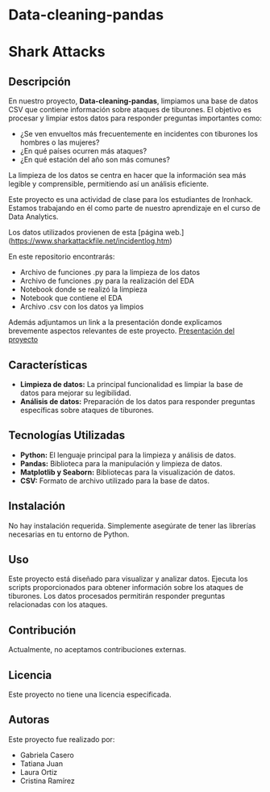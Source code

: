 
# Data-cleaning-pandas
# Shark Attacks
## Descripción

En nuestro proyecto, **Data-cleaning-pandas**, limpiamos una base de datos CSV que contiene información sobre ataques de tiburones. El objetivo es procesar y limpiar estos datos para responder preguntas importantes como:
- ¿Se ven envueltos más frecuentemente en incidentes con tiburones los hombres o las mujeres?
- ¿En qué países ocurren más ataques?
- ¿En qué estación del año son más comunes?

La limpieza de los datos se centra en hacer que la información sea más legible y comprensible, permitiendo así un análisis eficiente.

Este proyecto es una actividad de clase para los estudiantes de Ironhack. Estamos trabajando en él como parte de nuestro aprendizaje en el curso de Data Analytics.

Los datos utilizados provienen de esta [página web.] (https://www.sharkattackfile.net/incidentlog.htm)

En este repositorio encontrarás:
- Archivo de funciones .py para la limpieza de los datos
- Archivo de funciones .py para la realización del EDA
- Notebook donde se realizó la limpieza
- Notebook que contiene el EDA
- Archivo .csv con los datos ya limpios

Además adjuntamos un link a la presentación donde explicamos brevemente aspectos relevantes de este proyecto.
[Presentación del proyecto](https://www.canva.com/design/DAGPzU5ovGI/4aRaUWVBy5iDDUzQEKKakQ/view?utm_content=DAGPzU5ovGI&utm_campaign=designshare&utm_medium=link&utm_source=editor)

## Características

- **Limpieza de datos:** La principal funcionalidad es limpiar la base de datos para mejorar su legibilidad.
- **Análisis de datos:** Preparación de los datos para responder preguntas específicas sobre ataques de tiburones.

## Tecnologías Utilizadas

- **Python:** El lenguaje principal para la limpieza y análisis de datos.
- **Pandas:** Biblioteca para la manipulación y limpieza de datos.
- **Matplotlib y Seaborn:** Bibliotecas para la visualización de datos.
- **CSV:** Formato de archivo utilizado para la base de datos.

## Instalación

No hay instalación requerida. Simplemente asegúrate de tener las librerías necesarias en tu entorno de Python.

## Uso

Este proyecto está diseñado para visualizar y analizar datos. Ejecuta los scripts proporcionados para obtener información sobre los ataques de tiburones. Los datos procesados permitirán responder preguntas relacionadas con los ataques.

## Contribución

Actualmente, no aceptamos contribuciones externas.

## Licencia

Este proyecto no tiene una licencia especificada.

## Autoras

Este proyecto fue realizado por:
- Gabriela Casero
- Tatiana Juan
- Laura Ortiz
- Cristina Ramírez


